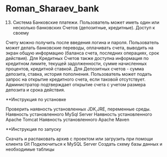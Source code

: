 # Roman_Sharaev_bank
13. Система Банковские платежи. Пользователь может иметь один или
несколько банковских Счетов (депозитные, кредитные). Доступ к своему

Счету можно получить после введения логина и пароля. Пользователь
может делать банковские переводы, оплачивать счета, выводить на экран
общую информацию (баланса счета, последних операциях, срок действия).
Для Кредитных Счетов также доступна информация по кредитном лимите,
текущей задолженности, сумме начисленных процентов, кредитной ставкой.
Для Депозитных счетов - сумма депозита, ставка, история пополнения.
Пользователь может подать запрос на открытие кредитного счета, если
таковой отсутствует. Администратор подтверждает открытие счета с учетом
размера депозита и срока действия.

**Инструкция по установке

Проверить наявность установленных JDK,JRE, переменные среды.
Наявность установленного MySql Server
Наявность установленного Apache Tomcat
Наявность установленного Apache Maven

**Инструкция по запуску

Скачать и распаковать архив с проектом или загрузить при помощи клиента Git
Подключиться к MySQL Server
Создать схему базы данных и необходимые таблицы

